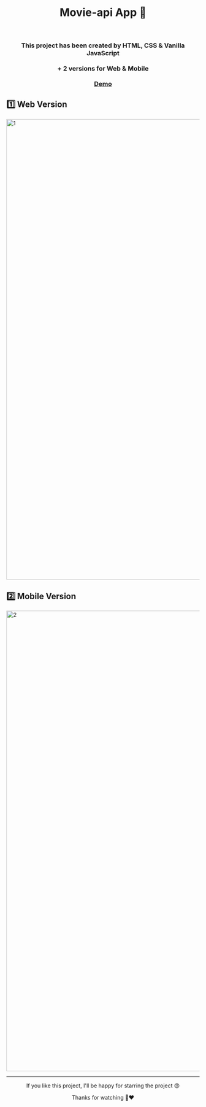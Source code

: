 <h1 align="center"> Movie-api App  💪</h1> <br>
<h3 align="center">
  This project has been created by HTML, CSS & Vanilla JavaScript <br><br>+ 2 versions for Web & Mobile <br><br> <a href='https://unrivaled-cajeta-edfc75.netlify.app/'>Demo</a>
</h3>
<p align="center">
  <h2>1️⃣ Web Version</h2>
  <a href="https://unrivaled-cajeta-edfc75.netlify.app/">
    <img width="1200" alt="1" src="https://github.com/ArefShojaei/Movie-api/assets/134844185/817023cd-eb39-467a-a6c0-4db2d2e1e1dc">
  </a>
  <h2>2️⃣ Mobile Version</h2>
  <a href="https://unrivaled-cajeta-edfc75.netlify.app/">
    <img width="1200" alt="2" src="https://github.com/ArefShojaei/Movie-api/assets/134844185/ba810e1e-0cce-440a-92ea-565aee265d7d">
  </a>
</p>
<hr>
<p align='center'>If you like this project, I'll be happy for starring the project 😍</p>
<p align='center'>Thanks for watching 🙏❤️</p>
